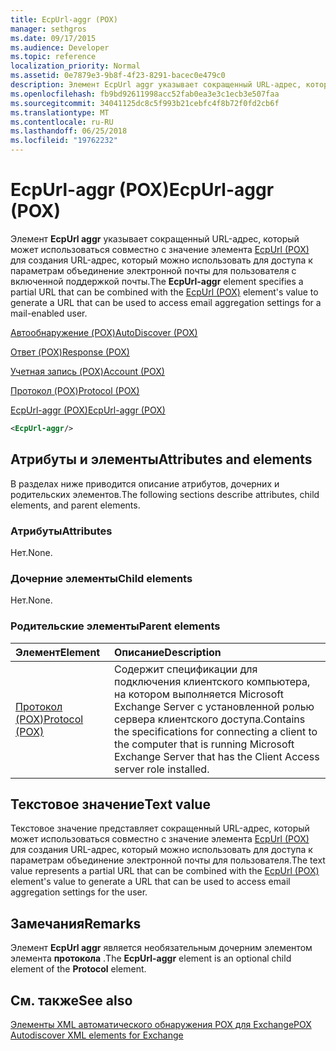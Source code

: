 ```yaml
---
title: EcpUrl-aggr (POX)
manager: sethgros
ms.date: 09/17/2015
ms.audience: Developer
ms.topic: reference
localization_priority: Normal
ms.assetid: 0e7879e3-9b8f-4f23-8291-bacec0e479c0
description: Элемент EcpUrl aggr указывает сокращенный URL-адрес, который может использоваться совместно с значение элемента EcpUrl (POX) для создания URL-адрес, который можно использовать для доступа к параметрам объединение электронной почты для пользователя с включенной поддержкой почты.
ms.openlocfilehash: fb9bd92611998acc52fab0ea3e3c1ecb3e507faa
ms.sourcegitcommit: 34041125dc8c5f993b21cebfc4f8b72f0fd2cb6f
ms.translationtype: MT
ms.contentlocale: ru-RU
ms.lasthandoff: 06/25/2018
ms.locfileid: "19762232"
---
```

# <a name="ecpurl-aggr-pox"></a><span data-ttu-id="a0d82-103">EcpUrl-aggr (POX)</span><span class="sxs-lookup"><span data-stu-id="a0d82-103">EcpUrl-aggr (POX)</span></span>

<span data-ttu-id="a0d82-104">Элемент **EcpUrl aggr** указывает сокращенный URL-адрес, который может использоваться совместно с значение элемента [EcpUrl (POX)](ecpurl-pox.md) для создания URL-адрес, который можно использовать для доступа к параметрам объединение электронной почты для пользователя с включенной поддержкой почты.</span><span class="sxs-lookup"><span data-stu-id="a0d82-104">The **EcpUrl-aggr** element specifies a partial URL that can be combined with the [EcpUrl (POX)](ecpurl-pox.md) element's value to generate a URL that can be used to access email aggregation settings for a mail-enabled user.</span></span> 
  
[<span data-ttu-id="a0d82-105">Автообнаружение (POX)</span><span class="sxs-lookup"><span data-stu-id="a0d82-105">AutoDiscover (POX)</span></span>](autodiscover-pox.md)
  
[<span data-ttu-id="a0d82-106">Ответ (POX)</span><span class="sxs-lookup"><span data-stu-id="a0d82-106">Response (POX)</span></span>](response-pox.md)
  
[<span data-ttu-id="a0d82-107">Учетная запись (POX)</span><span class="sxs-lookup"><span data-stu-id="a0d82-107">Account (POX)</span></span>](account-pox.md)
  
[<span data-ttu-id="a0d82-108">Протокол (POX)</span><span class="sxs-lookup"><span data-stu-id="a0d82-108">Protocol (POX)</span></span>](protocol-pox.md)
  
[<span data-ttu-id="a0d82-109">EcpUrl-aggr (POX)</span><span class="sxs-lookup"><span data-stu-id="a0d82-109">EcpUrl-aggr (POX)</span></span>](ecpurl-aggr-pox.md)
  
```XML
<EcpUrl-aggr/>
```

## <a name="attributes-and-elements"></a><span data-ttu-id="a0d82-110">Атрибуты и элементы</span><span class="sxs-lookup"><span data-stu-id="a0d82-110">Attributes and elements</span></span>

<span data-ttu-id="a0d82-111">В разделах ниже приводится описание атрибутов, дочерних и родительских элементов.</span><span class="sxs-lookup"><span data-stu-id="a0d82-111">The following sections describe attributes, child elements, and parent elements.</span></span>
  
### <a name="attributes"></a><span data-ttu-id="a0d82-112">Атрибуты</span><span class="sxs-lookup"><span data-stu-id="a0d82-112">Attributes</span></span>

<span data-ttu-id="a0d82-113">Нет.</span><span class="sxs-lookup"><span data-stu-id="a0d82-113">None.</span></span>
  
### <a name="child-elements"></a><span data-ttu-id="a0d82-114">Дочерние элементы</span><span class="sxs-lookup"><span data-stu-id="a0d82-114">Child elements</span></span>

<span data-ttu-id="a0d82-115">Нет.</span><span class="sxs-lookup"><span data-stu-id="a0d82-115">None.</span></span>
  
### <a name="parent-elements"></a><span data-ttu-id="a0d82-116">Родительские элементы</span><span class="sxs-lookup"><span data-stu-id="a0d82-116">Parent elements</span></span>

|<span data-ttu-id="a0d82-117">**Элемент**</span><span class="sxs-lookup"><span data-stu-id="a0d82-117">**Element**</span></span>|<span data-ttu-id="a0d82-118">**Описание**</span><span class="sxs-lookup"><span data-stu-id="a0d82-118">**Description**</span></span>|
|:-----|:-----|
|[<span data-ttu-id="a0d82-119">Протокол (POX)</span><span class="sxs-lookup"><span data-stu-id="a0d82-119">Protocol (POX)</span></span>](protocol-pox.md) <br/> |<span data-ttu-id="a0d82-120">Содержит спецификации для подключения клиентского компьютера, на котором выполняется Microsoft Exchange Server с установленной ролью сервера клиентского доступа.</span><span class="sxs-lookup"><span data-stu-id="a0d82-120">Contains the specifications for connecting a client to the computer that is running Microsoft Exchange Server that has the Client Access server role installed.</span></span>  <br/> |
   
## <a name="text-value"></a><span data-ttu-id="a0d82-121">Текстовое значение</span><span class="sxs-lookup"><span data-stu-id="a0d82-121">Text value</span></span>

<span data-ttu-id="a0d82-122">Текстовое значение представляет сокращенный URL-адрес, который может использоваться совместно с значение элемента [EcpUrl (POX)](ecpurl-pox.md) для создания URL-адрес, который можно использовать для доступа к параметрам объединение электронной почты для пользователя.</span><span class="sxs-lookup"><span data-stu-id="a0d82-122">The text value represents a partial URL that can be combined with the [EcpUrl (POX)](ecpurl-pox.md) element's value to generate a URL that can be used to access email aggregation settings for the user.</span></span> 
  
## <a name="remarks"></a><span data-ttu-id="a0d82-123">Замечания</span><span class="sxs-lookup"><span data-stu-id="a0d82-123">Remarks</span></span>

<span data-ttu-id="a0d82-124">Элемент **EcpUrl aggr** является необязательным дочерним элементом элемента **протокола** .</span><span class="sxs-lookup"><span data-stu-id="a0d82-124">The **EcpUrl-aggr** element is an optional child element of the **Protocol** element.</span></span> 
  
## <a name="see-also"></a><span data-ttu-id="a0d82-125">См. также</span><span class="sxs-lookup"><span data-stu-id="a0d82-125">See also</span></span>



[<span data-ttu-id="a0d82-126">Элементы XML автоматического обнаружения POX для Exchange</span><span class="sxs-lookup"><span data-stu-id="a0d82-126">POX Autodiscover XML elements for Exchange</span></span>](pox-autodiscover-xml-elements-for-exchange.md)

